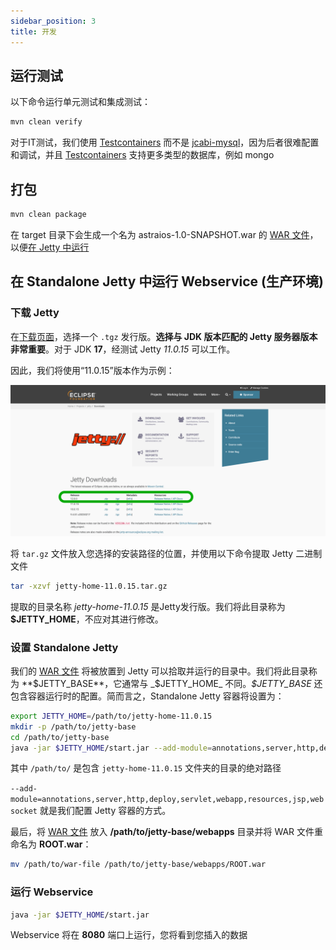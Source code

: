 ```yaml
---
sidebar_position: 3
title: 开发
---
```


运行测试
-------

以下命令运行单元测试和集成测试：

```bash
mvn clean verify
```

对于IT测试，我们使用 [Testcontainers] 而不是 [jcabi-mysql]，因为后者很难配置和调试，并且 [Testcontainers] 支持更多类型的数据库，例如
mongo

打包
----

```bash
mvn clean package
```

在 target 目录下会生成一个名为 astraios-1.0-SNAPSHOT.war 的 [WAR 文件](https://en.wikipedia.org/wiki/WAR_(file_format))，
以便[在 Jetty 中运行](#running-in-standalone-jetty)

在 Standalone Jetty 中运行 Webservice (生产环境)
-------------------------------------------

### 下载 Jetty

在[下载页面](https://www.eclipse.org/jetty/download.php)，选择一个 `.tgz` 发行版。**选择与 JDK 版本匹配的 Jetty 服务器版本非常重要**。对于 JDK **17**，经测试
Jetty _11.0.15_ 可以工作。

因此，我们将使用“11.0.15”版本作为示例：

![Error loading download-jetty.png](img/download-jetty.png)

将 `tar.gz` 文件放入您选择的安装路径的位置，并使用以下命令提取 Jetty 二进制文件

```bash
tar -xzvf jetty-home-11.0.15.tar.gz
```

提取的目录名称 *jetty-home-11.0.15* 是Jetty发行版。我们将此目录称为 **$JETTY_HOME**，不应对其进行修改。

### 设置 Standalone Jetty

我们的 [WAR 文件](#packaging) 将被放置到 Jetty 可以拾取并运行的目录中。我们将此目录称为 **$JETTY_BASE**，它通常与 _$JETTY_HOME_
不同。_$JETTY_BASE_ 还包含容器运行时的配置。简而言之，Standalone Jetty 容器将设置为：

```bash
export JETTY_HOME=/path/to/jetty-home-11.0.15
mkdir -p /path/to/jetty-base
cd /path/to/jetty-base
java -jar $JETTY_HOME/start.jar --add-module=annotations,server,http,deploy,servlet,webapp,resources,jsp,websocket
```

其中 `/path/to/` 是包含 `jetty-home-11.0.15` 文件夹的目录的绝对路径

`--add-module=annotations,server,http,deploy,servlet,webapp,resources,jsp,websocket` 就是我们配置 Jetty 容器的方式。

最后，将 [WAR 文件](#packaging) 放入 **/path/to/jetty-base/webapps** 目录并将 WAR 文件重命名为 **ROOT.war**：

```bash
mv /path/to/war-file /path/to/jetty-base/webapps/ROOT.war
```

### 运行 Webservice

```bash
java -jar $JETTY_HOME/start.jar
```

Webservice 将在 **8080** 端口上运行，您将看到您插入的数据

[Docker Compose]: https://docs.docker.com/compose/

[jcabi-mysql]: https://mysql.jcabi.com/

[Testcontainers]: https://qubitpi.github.io/testcontainers-java/
